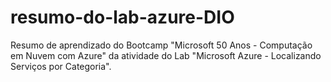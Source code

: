 # resumo-do-lab-azure-DIO
 Resumo de aprendizado do Bootcamp "Microsoft 50 Anos - Computação em Nuvem com Azure" da atividade do Lab "Microsoft Azure - Localizando Serviços por Categoria".
